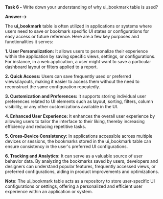 **Task 6 -** Write down your understanding of why ui_bookmark table is used?

**Answer-->**

The **ui_bookmark** table is often utilized in applications or systems where users need to save or bookmark specific UI states or configurations for easy access or future reference. Here are a few key purposes and functionalities it serves:

**1. User Personalization:** It allows users to personalize their experience within the application by saving specific views, settings, or configurations. For instance, in a web application, a user might want to save a particular dashboard layout or filters applied to a report.

**2. Quick Access:** Users can save frequently used or preferred views/layouts, making it easier to access them without the need to reconstruct the same configuration repeatedly.

**3. Customization and Preferences:** It supports storing individual user preferences related to UI elements such as layout, sorting, filters, column visibility, or any other customizations available in the UI.

**4. Enhanced User Experience:** It enhances the overall user experience by allowing users to tailor the interface to their liking, thereby increasing efficiency and reducing repetitive tasks.

**5. Cross-Device Consistency:** In applications accessible across multiple devices or sessions, the bookmarks stored in the ui_bookmark table can ensure consistency in the user's preferred UI configurations.

**6. Tracking and Analytics:** It can serve as a valuable source of user behavior data. By analyzing the bookmarks saved by users, developers and designers can understand popular features, frequently accessed views, or preferred configurations, aiding in product improvements and optimizations.


**Note:** The ui_bookmark table acts as a repository to store user-specific UI configurations or settings, offering a personalized and efficient user experience within an application or system.







